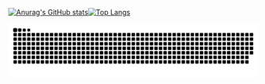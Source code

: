 [![Anurag's GitHub stats](https://github-readme-stats.vercel.app/api?username=JoneYng&show_icons=false&hide=contribs,prs)](https://github.com/anuraghazra/github-readme-stats)[![Top Langs](https://github-readme-stats.vercel.app/api/top-langs/?username=JoneYng&layout=compact)](https://github.com/anuraghazra/github-readme-stats)

![](https://raw.githubusercontent.com/JoneYng/JoneYng/main/assets/github-contribution-grid-snake.svg)
      
